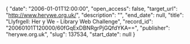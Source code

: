 {
  "date": "2006-01-01T12:00:00", 
  "open_access": false, 
  "target_url": "http://www.herywe.org.uk/", 
  "description": "", 
  "end_date": null, 
  "title": "Llyfrgell: Her y We - Library Web Challenge", 
  "record_id": "20060101T120000/60fGqExDBNRgrPjGQfdYKA==", 
  "publisher": "herywe.org.uk", 
  "slug": 137534, 
  "start_date": null
}

